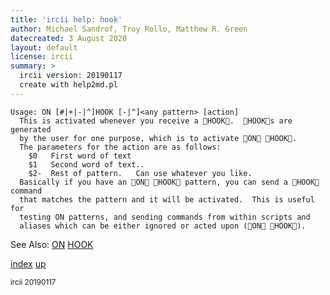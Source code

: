 ```yaml
---
title: 'ircii help: hook'
author: Michael Sandrof, Troy Rollo, Matthew R. Green
datecreated: 3 August 2020
layout: default
license: ircii
summary: >
  ircii version: 20190117
  create with help2md.pl
---
```

```
Usage: ON [#|+|-|^]HOOK [-|^]<any pattern> [action]
  This is activated whenever you receive a HOOK.  HOOKs are generated
  by the user for one purpose, which is to activate ON HOOK.
  The parameters for the action are as follows:
	$0   First word of text
	$1   Second word of text..
	$2-  Rest of pattern.   Can use whatever you like.
  Basically if you have an ON HOOK pattern, you can send a HOOK command
  that matches the pattern and it will be activated.  This is useful for
  testing ON patterns, and sending commands from within scripts and 
  aliases which can be either ignored or acted upon (ON HOOK).

```
See Also:
  [ON](on.html)
  [HOOK](hook.html)

[index](index.html)
[up](..)

<small> ircii 20190117 </small>
